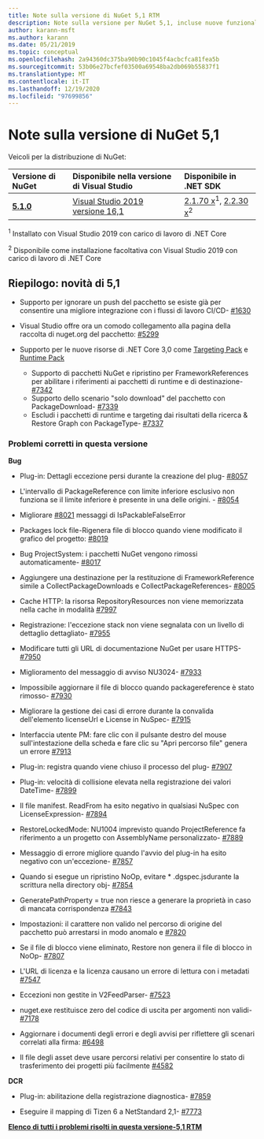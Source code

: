 ```yaml
---
title: Note sulla versione di NuGet 5,1 RTM
description: Note sulla versione per NuGet 5,1, incluse nuove funzionalità, correzioni di bug e DCR.
author: karann-msft
ms.author: karann
ms.date: 05/21/2019
ms.topic: conceptual
ms.openlocfilehash: 2a94360dc375ba90b90c1045f4acbcfca81fea5b
ms.sourcegitcommit: 53b06e27bcfef03500a69548ba2db069b55837f1
ms.translationtype: MT
ms.contentlocale: it-IT
ms.lasthandoff: 12/19/2020
ms.locfileid: "97699856"
---
```

# <a name="nuget-51-release-notes"></a>Note sulla versione di NuGet 5,1

Veicoli per la distribuzione di NuGet:

| Versione di NuGet | Disponibile nella versione di Visual Studio| Disponibile in .NET SDK|
|:---|:---|:---|
| [**5.1.0**](https://nuget.org/downloads) | [Visual Studio 2019 versione 16,1](https://visualstudio.microsoft.com/downloads/) | [2.1.70 x](https://dotnet.microsoft.com/download/dotnet-core/2.1)<sup>1</sup>, [2.2.30 x](https://dotnet.microsoft.com/download/dotnet-core/2.2)<sup>2</sup> |

<sup>1</sup> Installato con Visual Studio 2019 con carico di lavoro di .NET Core 

<sup>2</sup> Disponibile come installazione facoltativa con Visual Studio 2019 con carico di lavoro di .NET Core

## <a name="summary-whats-new-in-51"></a>Riepilogo: novità di 5,1

* Supporto per ignorare un push del pacchetto se esiste già per consentire una migliore integrazione con i flussi di lavoro CI/CD- [#1630](https://github.com/NuGet/Home/issues/1630#issuecomment-483461100)

* Visual Studio offre ora un comodo collegamento alla pagina della raccolta di nuget.org del pacchetto: [#5299](https://github.com/NuGet/Home/issues/5299#issuecomment-494458510)

* Supporto per le nuove risorse di .NET Core 3,0 come [Targeting Pack](https://github.com/dotnet/cli/issues/10006) e [Runtime Pack](https://github.com/dotnet/cli/issues/10007)
  * Supporto di pacchetti NuGet e ripristino per FrameworkReferences per abilitare i riferimenti ai pacchetti di runtime e di destinazione- [#7342](https://github.com/NuGet/Home/issues/7342)
  * Supporto dello scenario "solo download" del pacchetto con PackageDownload- [#7339](https://github.com/NuGet/Home/issues/7339)
  * Escludi i pacchetti di runtime e targeting dai risultati della ricerca & Restore Graph con PackageType- [#7337](https://github.com/NuGet/Home/issues/7337)

### <a name="issues-fixed-in-this-release"></a>Problemi corretti in questa versione

**Bug**

* Plug-in: Dettagli eccezione persi durante la creazione del plug- [#8057](https://github.com/NuGet/Home/issues/8057)

* L'intervallo di PackageReference con limite inferiore esclusivo non funziona se il limite inferiore è presente in una delle origini. - [#8054](https://github.com/NuGet/Home/issues/8054)

* Migliorare [#8021](https://github.com/NuGet/Home/issues/8021) messaggi di IsPackableFalseError

* Packages lock file-Rigenera file di blocco quando viene modificato il grafico del progetto: [#8019](https://github.com/NuGet/Home/issues/8019)

* Bug ProjectSystem: i pacchetti NuGet vengono rimossi automaticamente- [#8017](https://github.com/NuGet/Home/issues/8017)

* Aggiungere una destinazione per la restituzione di FrameworkReference simile a CollectPackageDownloads e CollectPackageReferences- [#8005](https://github.com/NuGet/Home/issues/8005)

* Cache HTTP: la risorsa RepositoryResources non viene memorizzata nella cache in modalità [#7997](https://github.com/NuGet/Home/issues/7997)

* Registrazione: l'eccezione stack non viene segnalata con un livello di dettaglio dettagliato- [#7955](https://github.com/NuGet/Home/issues/7955)

* Modificare tutti gli URL di documentazione NuGet per usare HTTPS- [#7950](https://github.com/NuGet/Home/issues/7950)

* Miglioramento del messaggio di avviso NU3024- [#7933](https://github.com/NuGet/Home/issues/7933)

* Impossibile aggiornare il file di blocco quando packagereference è stato rimosso- [#7930](https://github.com/NuGet/Home/issues/7930)

* Migliorare la gestione dei casi di errore durante la convalida dell'elemento licenseUrl e License in NuSpec- [#7915](https://github.com/NuGet/Home/issues/7915)

* Interfaccia utente PM: fare clic con il pulsante destro del mouse sull'intestazione della scheda e fare clic su "Apri percorso file" genera un errore [#7913](https://github.com/NuGet/Home/issues/7913)

* Plug-in: registra quando viene chiuso il processo del plug- [#7907](https://github.com/NuGet/Home/issues/7907)

* Plug-in: velocità di collisione elevata nella registrazione dei valori DateTime- [#7899](https://github.com/NuGet/Home/issues/7899)

* Il file manifest. ReadFrom ha esito negativo in qualsiasi NuSpec con LicenseExpression- [#7894](https://github.com/NuGet/Home/issues/7894)

* RestoreLockedMode: NU1004 imprevisto quando ProjectReference fa riferimento a un progetto con AssemblyName personalizzato- [#7889](https://github.com/NuGet/Home/issues/7889)

* Messaggio di errore migliore quando l'avvio del plug-in ha esito negativo con un'eccezione- [#7857](https://github.com/NuGet/Home/issues/7857)

* Quando si esegue un ripristino NoOp, evitare * .dgspec.jsdurante la scrittura nella directory obj- [#7854](https://github.com/NuGet/Home/issues/7854)

* GeneratePathProperty = true non riesce a generare la proprietà in caso di mancata corrispondenza [#7843](https://github.com/NuGet/Home/issues/7843)

* Impostazioni: il carattere non valido nel percorso di origine del pacchetto può arrestarsi in modo anomalo e [#7820](https://github.com/NuGet/Home/issues/7820)

* Se il file di blocco viene eliminato, Restore non genera il file di blocco in NoOp- [#7807](https://github.com/NuGet/Home/issues/7807)

* L'URL di licenza e la licenza causano un errore di lettura con i metadati [#7547](https://github.com/NuGet/Home/issues/7547)

* Eccezioni non gestite in V2FeedParser- [#7523](https://github.com/NuGet/Home/issues/7523)

* nuget.exe restituisce zero del codice di uscita per argomenti non validi- [#7178](https://github.com/NuGet/Home/issues/7178)

* Aggiornare i documenti degli errori e degli avvisi per riflettere gli scenari correlati alla firma: [#6498](https://github.com/NuGet/Home/issues/6498)

* Il file degli asset deve usare percorsi relativi per consentire lo stato di trasferimento dei progetti più facilmente [#4582](https://github.com/NuGet/Home/issues/4582)

**DCR**

* Plug-in: abilitazione della registrazione diagnostica- [#7859](https://github.com/NuGet/Home/issues/7859)

* Eseguire il mapping di Tizen 6 a NetStandard 2,1- [#7773](https://github.com/NuGet/Home/issues/7773)

**[Elenco di tutti i problemi risolti in questa versione-5,1 RTM](https://github.com/nuget/home/issues?q=is%3Aissue+is%3Aclosed+milestone%3A%225.1")**
